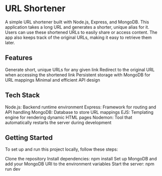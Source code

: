 <h1>URL Shortener</h1>
A simple URL shortener built with Node.js, Express, and MongoDB. This application takes a long URL and generates a shorter, unique alias for it. Users can use these shortened URLs to easily share or access content. The app also keeps track of the original URLs, making it easy to retrieve them later.

<h2>Features </h2>
Generate short, unique URLs for any given link
Redirect to the original URL when accessing the shortened link
Persistent storage with MongoDB for URL mappings
Minimal and efficient API design
<h2>Tech Stack</h2>
Node.js: Backend runtime environment
Express: Framework for routing and API handling
MongoDB: Database to store URL mappings
EJS: Templating engine for rendering dynamic HTML pages
Nodemon: Tool that automatically restarts the server during development

<h2>Getting Started </h2>
To set up and run this project locally, follow these steps:

Clone the repository
Install dependencies: npm install
Set up MongoDB and add your MongoDB URI to the environment variables
Start the server: npm run dev
